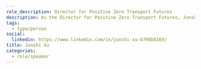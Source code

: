 ```yaml
---
role_description: Director for Positive Zero Transport Futures
description: As the Director for Positive Zero Transport Futures, Junshi is an authority in sustainability and urban mobility, particularly in transport decarbonization to mitigate climate change. His expertise encompasses air quality assessment, GHG inventory estimation, and Scope 3 emissions analysis. Junshi has a strong background in civil and chemical engineering, urban planning, and public health, and has been instrumental in mentoring students and leading projects in urban mobility decarbonization. His achievements include advising on electric vehicle implementation and developing tools for eco-driving evaluation and fleet energy simulation. As a candidate for the CFA ESG Certificate, Junshi's commitment to low-carbon strategies and stakeholder engagement is evident in his impactful work.
tags:
  - type/person
social:
  linkedin: https://www.linkedin.com/in/junshi-xu-b798b0169/
title: Junshi Xu
categories:
  - role/speaker
---
```

